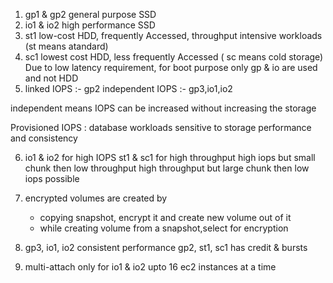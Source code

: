 1) gp1 & gp2 general purpose SSD
2) io1 & io2 high performance SSD
3) st1 low-cost HDD, frequently Accessed, throughput intensive workloads (st means atandard)
4) sc1 lowest cost HDD, less frequently Accessed ( sc means cold storage)
Due to low latency requirement, for boot purpose only gp & io are used and not HDD
5) linked IOPS :- gp2
independent IOPS :- gp3,io1,io2

independent means IOPS can be increased without increasing the storage

Provisioned IOPS : database workloads sensitive to storage performance and consistency 

6) io1 & io2 for high IOPS
st1 & sc1 for high throughput
high iops but small chunk then low throughput 
high throughput but large chunk then low iops possible 

7) encrypted volumes are created by 
   - copying snapshot, encrypt it and create new volume out of it
   - while creating volume from a snapshot,select for encryption 

8) gp3, io1, io2 consistent performance 
   gp2, st1, sc1 has credit & bursts

9) multi-attach only for io1 & io2
upto 16 ec2 instances at a time